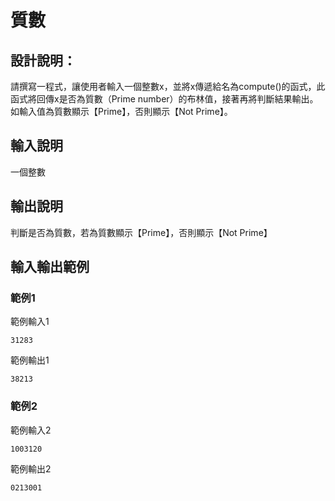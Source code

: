 # 質數

## 設計說明：
請撰寫一程式，讓使用者輸入一個整數x，並將x傳遞給名為compute()的函式，此函式將回傳x是否為質數（Prime number）的布林值，接著再將判斷結果輸出。如輸入值為質數顯示【Prime】，否則顯示【Not Prime】。

## 輸入說明

一個整數

## 輸出說明

判斷是否為質數，若為質數顯示【Prime】，否則顯示【Not Prime】

## 輸入輸出範例

### 範例1
範例輸入1
```
31283
```
範例輸出1
```
38213
```
### 範例2
範例輸入2
```
1003120
```
範例輸出2
```
0213001
```